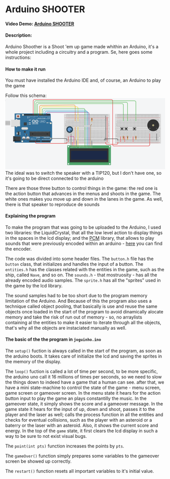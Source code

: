 # Arduino SHOOTER
#### Video Demo:  [Arduino SHOOTER](https://www.youtube.com/watch?v=9pqOqYfGGoY)
#### Description:

Arduino Shoother is a Shoot 'em up game made whithin an Arduino, it's a whole project including a circuitry and a program. Se, here goes some instructions:

#### How to make it run

You must have installed the Arduino IDE and, of course, an Arduino to play the game

Follow this schema:
![Circuitry](https://github.com/Zepelino/Arduino-SHOOTER/blob/main/circuitry.png)
The ideal was to switch the speaker with a TIP120, but I don't have one, so it's going to be direct connected to the arduino

There are those three button to control things in the game: the red one is the action button that advances in the menus and shoots in the game. The white ones makes you move up and down in the lanes in the game. As well, there is that speaker to reproduce de sounds

#### Explaining the program

To make the program that was going to be uploaded to the Arduino, I used two libraries: the LiquidCrystal, that all the low level action to display things in the spaces in the lcd display; and the [PCM](https://github.com/damellis/PCM) library, that allows to play sounds that were previously encoded within an arduino - [here](https://www.instructables.com/Talking-Arduino-Playing-a-MP3-With-Arduino-Without/) you can find the encoder.

The code was divided into some header files. The `button.h` file has the `button` class, that initializes and handles the input of a button. The `entities.h` has the classes related with the entities in the game, such as the ship, called `Nave`, and so on. The `sounds.h` - that mostruosity - has all the already encoded audio samples. The `sprite.h` has all the "sprites" used in the game by the lcd library.

The sound samples had to be too short due to the program memory limitation of the Arduino. And Because of this the program also uses a technique called object pooling, that basically is use and reuse the same objects once loaded in the start of the program to avoid dinamically alocate memory and take the risk of run out of memory - so, no arraylists containing al the entities to make it easier to iterate through all the objects, that's why all the objects are instaciated manually as well.

#### The basic of the the program in `joguinho.ino`

The `setup()` fuction is always called in the start of the program, as soon as the arduino boots. It takes care of initialize the lcd and saving the sprites in the memory of the display.

The `loop()` fuction is called a lot of time per second, to be more specific, the arduino uno call it 16 millions of times per seconds, so we need to slow the things down to indeed have a game that a human can see. after that, we have a mini state-machine to control the state of the game - menu screen, game screen or gameover screen. In the menu state it hears for the action button input to play the game an plays constantilly the music. In the gameover state, it simply shows the score and a gameover message. In the game state it hears for the input of up, down and shoot, passes it to the player and the laser as well; calls the process function in all the entities and checks for eventual collisions, such as the player with an asteroid or a baterry or the laser with an asteroid. Also, it shows the current score and energy. In the top of the `game` state, it first clears the lcd display in such a way to be sure to not exist visual bugs.

The `point(int pts)` function increases the points by `pts`.

The `gameOver()` function simply prepares some variables to the gameover screen be showed up correctly.

The `restart()` function resets all important variables to it's initial value.
